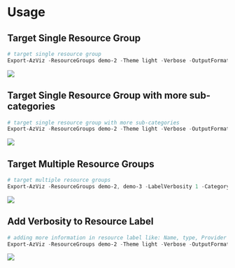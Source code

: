 # Usage

## Target Single Resource Group

```PowerShell
# target single resource group
Export-AzViz -ResourceGroups demo-2 -Theme light -Verbose -OutputFormat png -Show
```
![](https://raw.githubusercontent.com/PrateekKumarSingh/AzViz/master/img/SingleResourceGroup.png)

## Target Single Resource Group with more sub-categories

```PowerShell
# target single resource group with more sub-categories
Export-AzViz -ResourceGroups demo-2 -Theme light -Verbose -OutputFormat png -Show -CategoryDepth 2
```
![](https://raw.githubusercontent.com/PrateekKumarSingh/AzViz/master/img/SingleResourceGroupSubCategories.png)

## Target Multiple Resource Groups

```PowerShell
# target multiple resource groups
Export-AzViz -ResourceGroups demo-2, demo-3 -LabelVerbosity 1 -CategoryDepth 1 -Theme light -Verbose -Show -OutputFormat png
```

![](https://raw.githubusercontent.com/PrateekKumarSingh/AzViz/master/img/MultipleResourceGroups.png)

## Add Verbosity to Resource Label

```PowerShell
# adding more information in resource label like: Name, type, Provider etc
Export-AzViz -ResourceGroups demo-2 -Theme light -Verbose -OutputFormat png -Show -LabelVerbosity 2
```

![](https://raw.githubusercontent.com/PrateekKumarSingh/AzViz/master/img/LabelVerbosity.png)
